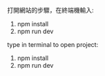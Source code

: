 打開網站的步驟，在終端機輸入:
1. npm install
2. npm run dev

type in terminal to open project:

1. npm install
2. npm run dev
